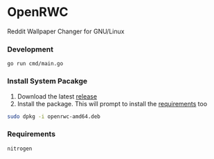 # OpenRWC

Reddit Wallpaper Changer for GNU/Linux

### Development
```
go run cmd/main.go 
```

### Install System Pacakge
1. Download the latest [release](https://github.com/zxcV32/OpenRWC/releases)
1. Install the package. This will prompt to install the [requirements](#requirements) too 
```bash
sudo dpkg -i openrwc-amd64.deb
```

### Requirements
```shell
nitrogen
```
